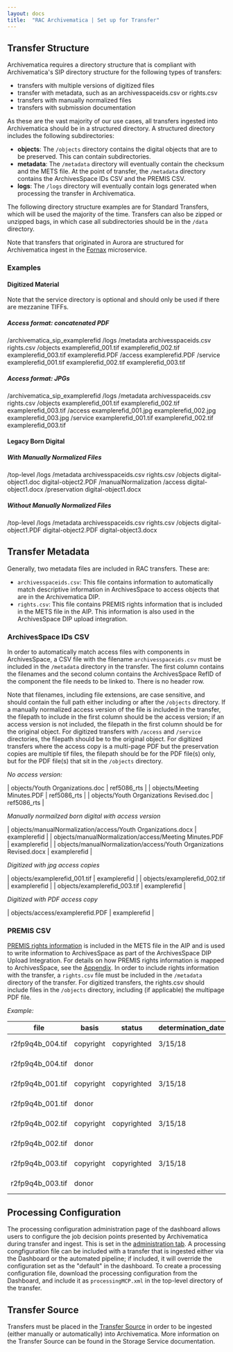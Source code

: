 ```yaml
---
layout: docs
title:  "RAC Archivematica | Set up for Transfer"
---
```



## Transfer Structure

Archivematica requires a directory structure that is compliant with Archivematica's SIP directory structure for the following types of transfers:

*  transfers with multiple versions of digitized files
*  transfer with metadata, such as an archivesspaceids.csv or rights.csv
*  transfers with manually normalized files
*  transfers with submission documentation

As these are the vast majority of our use cases, all transfers ingested into Archivematica should be in a structured directory. A structured directory includes the following subdirectories:

*  **objects**: The `/objects` directory contains the digital objects that are to be preserved. This can contain subdirectories.
*  **metadata**: The `/metadata` directory will eventually contain the checksum and the METS file. At the point of transfer, the `/metadata` directory contains the ArchivesSpace IDs CSV and the PREMIS CSV.
*  **logs**: The `/logs` directory will eventually contain logs generated when processing the transfer in Archivematica.

The following directory structure examples are for Standard Transfers, which will be used the majority of the time. Transfers can also be zipped or unzipped bags, in which case all subdirectories should be in the `/data` directory.

Note that transfers that originated in Aurora are structured for Archivematica ingest in the [Fornax](https://github.com/RockefellerArchiveCenter/fornax) microservice.

### Examples

#### Digitized Material

Note that the service directory is optional and should only be used if there are mezzanine TIFFs.

##### Access format: concatenated PDF

<div class="docs-example code codeblock">/archivematica_sip_examplerefid
  /logs
  /metadata
    archivesspaceids.csv
    rights.csv
  /objects
    examplerefid_001.tif
    examplerefid_002.tif
    examplerefid_003.tif
    examplerefid.PDF
    /access
      examplerefid.PDF
    /service
      examplerefid_001.tif
      examplerefid_002.tif
      examplerefid_003.tif
</div>

##### Access format: JPGs

<div class="docs-example code codeblock">/archivematica_sip_examplerefid
  /logs
  /metadata
    archivesspaceids.csv
    rights.csv
  /objects
    examplerefid_001.tif
    examplerefid_002.tif
    examplerefid_003.tif
    /access
      examplerefid_001.jpg
      examplerefid_002.jpg
      examplerefid_003.jpg
    /service
      examplerefid_001.tif
      examplerefid_002.tif
      examplerefid_003.tif
</div>

#### Legacy Born Digital

##### With Manually Normalized Files

<div class="docs-example code codeblock">/top-level
  /logs
  /metadata
    archivesspaceids.csv
    rights.csv
  /objects
    digital-object1.doc
    digital-object2.PDF
    /manualNormalization
      /access
        digital-object1.docx
      /preservation
        digital-object1.docx
</div>

##### Without Manually Normalized Files
<div class="docs-example code codeblock">/top-level
  /logs
  /metadata
    archivesspaceids.csv
    rights.csv
  /objects
    digital-object1.PDF
    digital-object2.PDF
    digital-object3.docx
</div>

## Transfer Metadata

Generally, two metadata files are included in RAC transfers. These are:

* `archivesspaceids.csv`: This file contains information to automatically match descriptive information in ArchivesSpace to access objects that are in the Archivematica DIP.
* `rights.csv`: This file contains PREMIS rights information that is included in the METS file in the AIP. This information is also used in the ArchivesSpace DIP upload integration.

### ArchivesSpace IDs CSV

In order to automatically match access files with components in ArchivesSpace, a CSV file with the filename `archivesspaceids.csv` must be included in the `/metadata` directory in the transfer. The first column contains the filenames and the second column contains the ArchivesSpace RefID of the component the file needs to be linked to. There is no header row.

Note that filenames, including file extensions, are case sensitive, and should contain the full path either including or after the `/objects` directory. If a manually normalized access version of the file is included in the transfer, the filepath to include in the first column should be the access version; if an access version is not included, the filepath in the first column should be for the original object. For digitized transfers with `/access` and `/service` directories, the filepath should be to the original object. For digitized transfers where the access copy is a multi-page PDF but the preservation copies are multiple tif files, the filepath should be for the PDF file(s) only, but for the PDF file(s) that sit in the `/objects` directory.

*No access version:*

| objects/Youth Organizations.doc | ref5086\_rts |
| objects/Meeting Minutes.PDF | ref5086\_rts |
| objects/Youth Organizations Revised.doc | ref5086\_rts |

*Manually normailzed born digital with access version*

| objects/manualNormalization/access/Youth Organizations.docx | examplerefid |
| objects/manualNormalization/access/Meeting Minutes.PDF | examplerefid |
| objects/manualNormalization/access/Youth Organizations Revised.docx | examplerefid |

*Digitized with jpg access copies*

| objects/examplerefid_001.tif | examplerefid |
| objects/examplerefid_002.tif | examplerefid |
| objects/examplerefid_003.tif | examplerefid |

*Digitized with PDF access copy*

| objects/access/examplerefid.PDF | examplerefid |

### PREMIS CSV

[PREMIS rights information](https://docs.rockarch.org/premis-rights-guidelines/) is included in the METS file in the AIP and is used to write information to ArchivesSpace as part of the ArchivesSpace DIP Upload Integration. For details on how PREMIS rights information is mapped to ArchivesSpace, see the [Appendix](appendix#premis-mapping). In order to include rights information with the transfer, a `rights.csv` file must be included in the `/metadata` directory of the transfer. For digitized transfers, the rights.csv should include files in the `/objects` directory, including (if applicable) the multipage PDF file.

*Example:*

<div class="table-responsive" markdown="block">

| file | basis | status | determination_date | jurisdiction | start_date | end_date | terms | citation | note | grant_act | grant_restriction | grant_start_date | grant_end_date | grant_note | doc_id_type | doc_id_value | doc_id_role |
| --- | --- | --- | --- | --- | --- | --- | --- | --- | --- | --- | --- | --- | --- | --- | --- | --- | --- |
| r2fp9q4b_004.tif | copyright | copyrighted | 3/15/18 | us | 1/1/00 | open | | | Copyright note | publish | Allow | 1/1/00 | open | Grant note | | | |
| r2fp9q4b_004.tif | donor | | | | 1/1/90 | open | | | Donor note | disseminate | Allow | 1/1/90 | open | Grant note | | | |
| r2fp9q4b_001.tif | copyright | copyrighted | 3/15/18 | us | 1/1/00 | open | | | Copyright note | publish | Allow | 1/1/00 | open | Grant note | | | |
| r2fp9q4b_001.tif | donor | | | | 1/1/90 | open | | | Donor note | disseminate | Allow | 1/1/90 | open | Grant note | | | |
| r2fp9q4b_002.tif | copyright | copyrighted | 3/15/18 | us | 1/1/00 | open | | | Copyright note | publish | Allow | 1/1/00 | open | Grant note | | | |
| r2fp9q4b_002.tif | donor | | | | 1/1/90 | open | | | Donor note | disseminate | Allow | 1/1/90 | open | Grant note | | | |
| r2fp9q4b_003.tif | copyright | copyrighted | 3/15/18 | us | 1/1/00 | open | | | Copyright note | publish | Allow | 1/1/00 | open | Grant note | | | |
| r2fp9q4b_003.tif | donor | | | | 1/1/90 | open | | | Donor note | disseminate | Allow | 1/1/90 | open | Grant note | | | |

</div>

## Processing Configuration

The processing configuration administration page of the dashboard allows users to configure the job decision points presented by Archivematica during transfer and ingest. This is set in the [administration tab](administration#processing-configuration). A processing congfiguration file can be included with a transfer that is ingested either via the Dashboard or the automated pipeline; if included, it will override the configuration set as the "default" in the dashboard. To create a processing configuration file, download the processing configuration from the Dashboard, and include it as `processingMCP.xml` in the top-level directory of the transfer.

## Transfer Source

Transfers must be placed in the [Transfer Source](administration#locations) in order to be ingested (either manually or automatically) into Archivematica. More information on the Transfer Source can be found in the Storage Service documentation.
